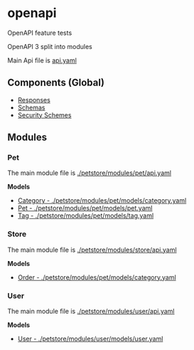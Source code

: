 # openapi
OpenAPI feature tests

OpenAPI 3 split into modules

Main Api file is [api.yaml](./petstore/api.yaml)

## Components (Global)
- [Responses](./petstore/components/responses.yaml)
- [Schemas](./petstore/components/schemas.yaml)
- [Security Schemes](./petstore/components/securitySchemes.yaml) 


## Modules

### Pet
The main module file is [./petstore/modules/pet/api.yaml](./petstore/modules/pet/api.yaml)

**Models**

- [Category - ./petstore/modules/pet/models/category.yaml](./petstore/modules/pet/models/category.yaml)
- [Pet - ./petstore/modules/pet/models/pet.yaml](./petstore/modules/pet/models/pet.yaml)
- [Tag - ./petstore/modules/pet/models/tag.yaml](./petstore/modules/pet/models/tag.yaml) 


### Store
The main module file is [./petstore/modules/store/api.yaml](./petstore/modules/store/api.yaml)

**Models**

- [Order - ./petstore/modules/pet/models/category.yaml](./petstore/modules/pet/models/category.yaml)


### User
The main module file is [./petstore/modules/user/api.yaml](./petstore/modules/user/api.yaml)

**Models**

- [User - ./petstore/modules/user/models/user.yaml](./petstore/modules/user/models/user.yaml)
